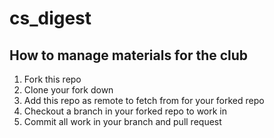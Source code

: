 # cs_digest

## How to manage materials for the club

1. Fork this repo
2. Clone your fork down
3. Add this repo as remote to fetch from for your forked repo
4. Checkout a branch in your forked repo to work in
5. Commit all work in your branch and pull request
